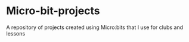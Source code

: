 # Micro-bit-projects
A repository of projects created using Micro:bits that I use for clubs and lessons
